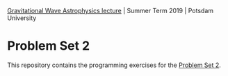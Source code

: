 [Gravitational Wave Astrophysics lecture](https://git.aei.mpg.de/hpfeiffer/GWAstro2019) | Summer Term 2019 | Potsdam University

# Problem Set 2

This repository contains the programming exercises for the [Problem Set 2](https://git.aei.mpg.de/hpfeiffer/GWAstro2019/blob/master/ProblemSets/ProblemSet2.pdf).
